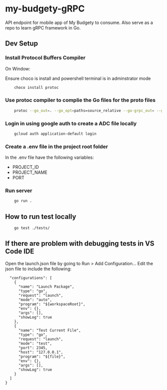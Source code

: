 # my-budgety-gRPC

API endpoint for mobile app of My Budgety to consume. Also serve as a repo to learn gRPC framework in Go.

## Dev Setup

### Install Protocol Buffers Compiler

On Window:

Ensure choco is install and powershell terminal is in adminstrator mode

```bash
    choco install protoc
```

### Use protoc compiler to complie the Go files for the proto files

```bash
    protoc --go_out=. --go_opt=paths=source_relative --go-grpc_out= --go-grpc_opt=paths=source_relative expanse/protos/expanse.proto
```

### Login in using google auth to create a ADC file locally

```bash
    gcloud auth application-default login
```

### Create a .env file in the project root folder

In the .env file have the following variables:

- PROJECT_ID
- PROJECT_NAME
- PORT

### Run server

```bash
    go run .
```

## How to run test locally

```bash
    go test ./tests/
```

## If there are problem with debugging tests in VS Code IDE

Open the launch.json file by going to Run > Add Configuration...
Edit the json file to include the following:

```
  "configurations": [
    {
      "name": "Launch Package",
      "type": "go",
      "request": "launch",
      "mode": "auto",
      "program": "${workspaceRoot}",
      "env": {},
      "args": [],
      "showLog": true
    },
    {
      "name": "Test Current File",
      "type": "go",
      "request": "launch",
      "mode": "test",
      "port": 2345,
      "host": "127.0.0.1",
      "program": "${file}",
      "env": {},
      "args": [],
      "showLog": true
    }
  ]
}
```
